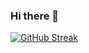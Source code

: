 ### Hi there 👋



[![GitHub Streak](https://github-readme-streak-stats.herokuapp.com?user=Shariyer132)](https://git.io/streak-stats)